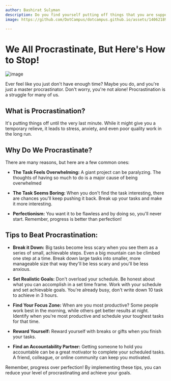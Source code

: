 ```yaml
---
author: Bashirat Sulyman
description: Do you find yourself putting off things that you are supposed to do until dying minute? It's called procrastination, and here is how you can stop it. 
image: https://github.com/DotCampus/dotcampus.github.io/assets/140621895/cee077fa-47c1-4a95-b70d-303176b21f28

---
```


# We All Procrastinate, But Here's How to Stop!
![image](https://github.com/DotCampus/dotcampus.github.io/assets/140621895/7eb4c24c-be9d-48c0-a75c-40d11acdd144)

Ever feel like you just don't have enough time? Maybe you do, and you're just a master procrastinator. Don't worry, you're not alone! Procrastination is a struggle for many of us. 

## What is Procrastination?

It's putting things off until the very last minute. While it might give you a temporary relieve, it leads to stress, anxiety, and even poor quality work in the long run. 

## Why Do We Procrastinate?

There are many reasons, but here are a few common ones:

- **The Task Feels Overwhelming:** A giant project can be paralyzing. The thoughts of having so much to do is a major cause of being overwhelmed 

- **The Task Seems Boring:** When you don't find the task interesting, there are chances you'll keep pushing it back. Break up your tasks and make it more interesting.

- **Perfectionism:** You want it to be flawless and by doing so, you'll never start. Remember, progress is better than perfection!

## Tips to Beat Procrastination:

- **Break it Down:** Big tasks become less scary when you see them as a series of small, achievable steps. Even a big mountain can be climbed one step at a time. Break down large tasks into smaller, more manageable size that way they'll be less scary and you'll be less anxious.

- **Set Realistic Goals:** Don't overload your schedule. Be honest about what you can accomplish in a set time frame. Work with your schedule and set achievable goals. You're already busy, don't write down 10 task to achieve in 3 hours.

- **Find Your Focus Zone:** When are you most productive? Some people work best in the morning, while others get better results at night. Identify when you're most productive and schedule your toughest tasks for that time.

- **Reward Yourself:** Reward yourself with breaks or gifts when you finish your tasks.

- **Find an Accountability Partner:** Getting someone to hold you accountable can be a great motivator to complete your scheduled tasks. A friend, colleague, or online community can keep you motivated. 

Remember, progress over perfection! By implementing these tips, you can reduce your level of procrastinating and achieve your goals.
